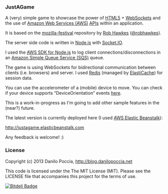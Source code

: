 ### JustAGame

A (very) simple game to showcase the power of [HTML5](http://en.wikipedia.org/wiki/HTML5) + [WebSockets](http://en.wikipedia.org/wiki/WebSocket)
and the use of [Amazon Web Services (AWS)](http://aws.amazon.com) [APIs](http://aws.amazon.com/code) within an application.

It is based on the [mozilla-festival](https://github.com/robhawkes/mozilla-festival) repository by [Rob Hawkes](http://rawkes.com) ([@robhawkes](https://twitter.com/robhawkes)).

The server side code is written in [Node.js](http://nodejs.org) with [Socket.IO](http://socket.io).

I used the [AWS SDK for Node.js](http://aws.amazon.com/sdkfornodejs/)
to log client connections/disconnections in an [Amazon Simple Queue Service (SQS)](http://aws.amazon.com/sqs/) queue.

The game is using WebSockets for bidirectional communication between clients (i.e. browsers) and server.
I used [Redis](http://redis.io) (managed by [ElastiCache](http://aws.amazon.com/elasticache)) for session data.

You can use the accelerometer of a (mobile) device to move.
You can check if your device supports “DeviceOrientation” events [here](http://caniuse.com/deviceorientation).

This is a work-in-progress as I'm going to add other sample features in the (near?) future.

The latest version is currently deployed here (I used [AWS Elastic Beanstalk](http://aws.amazon.com/elasticbeanstalk/)):

http://justagame.elasticbeanstalk.com

Any feedback is welcome! :)

### License

Copyright (c) 2013 Danilo Poccia, http://blog.danilopoccia.net

This code is licensed under the The MIT License (MIT). Please see the LICENSE file that accompanies this project for the terms of use.


[![Bitdeli Badge](https://d2weczhvl823v0.cloudfront.net/danilop/justagame/trend.png)](https://bitdeli.com/free "Bitdeli Badge")


